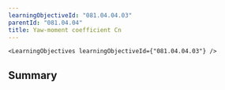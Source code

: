 ```yaml
---
learningObjectiveId: "081.04.04.03"
parentId: "081.04.04"
title: Yaw-moment coefficient Cn
---
```


```tsx eval
<LearningObjectives learningObjectiveId={"081.04.04.03"} />
```

## Summary
